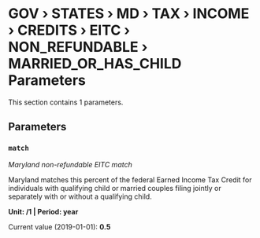 # GOV › STATES › MD › TAX › INCOME › CREDITS › EITC › NON_REFUNDABLE › MARRIED_OR_HAS_CHILD Parameters

This section contains 1 parameters.

## Parameters

### `match`
*Maryland non-refundable EITC match*

Maryland matches this percent of the federal Earned Income Tax Credit for individuals with qualifying child or married couples filing jointly or separately with or without a qualifying child.

**Unit: /1 | Period: year**

Current value (2019-01-01): **0.5**

